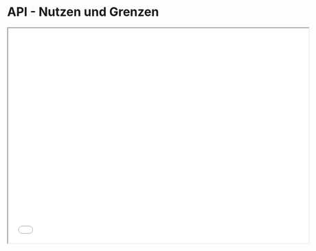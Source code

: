 # API - Nutzen und Grenzen

<iframe src="API_Nutzen_und_Grenzen.pdf" width="700" height="500" allow= "autoplay"></iframe>